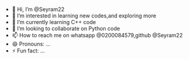 - 👋 Hi, I’m @Seyram22
- 👀 I’m interested in learning new codes,and exploring more
- 🌱 I’m currently learning C++ code
- 💞️ I’m looking to collaborate on Python code
- 📫 How to reach me on whatsapp @0200084579,github @Seyram22
- 😄 Pronouns: ...
- ⚡ Fun fact: ...

<!---
Seyram22/Seyram22 is a ✨ special ✨ repository because its `README.md` (this file) appears on your GitHub profile.
You can click the Preview link to take a look at your changes.
--->
